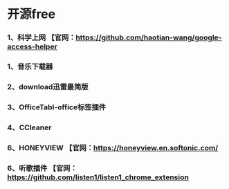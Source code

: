 # 开源free
### 1、科学上网 【官网：https://github.com/haotian-wang/google-access-helper
### 1、音乐下载器
### 2、download迅雷最简版
### 3、OfficeTabl-office标签插件
### 4、CCleaner
### 6、HONEYVIEW 【官网：https://honeyview.en.softonic.com/
### 6、听歌插件 【官网：https://github.com/listen1/listen1_chrome_extension